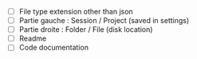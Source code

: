 - [ ] File type extension other than json
- [ ] Partie gauche : Session / Project (saved in settings)
- [ ] Partie droite : Folder / File (disk location)
- [ ] Readme
- [ ] Code documentation
